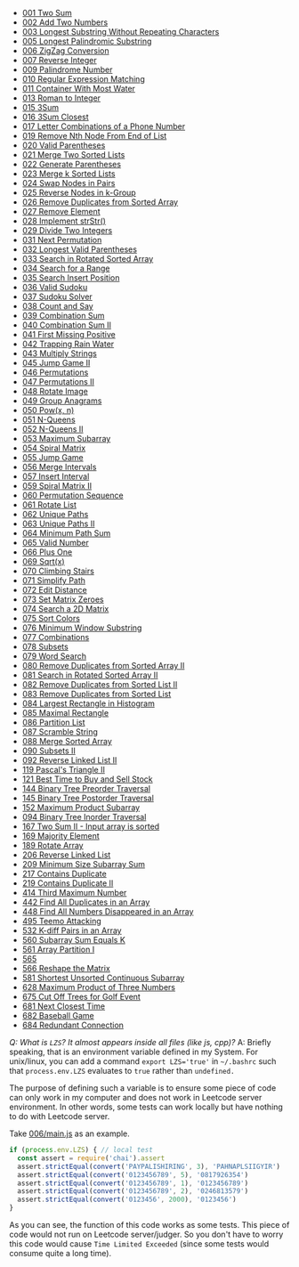 - [001 Two Sum](./001)
- [002 Add Two Numbers](./002)
- [003 Longest Substring Without Repeating Characters](./003)
- [005 Longest Palindromic Substring](./005)
- [006 ZigZag Conversion](./006)
- [007 Reverse Integer](./007)
- [009 Palindrome Number](./009)
- [010 Regular Expression Matching](./010)
- [011 Container With Most Water ](./011)
- [013 Roman to Integer](./013)
- [015 3Sum](./015)
- [016 3Sum Closest](./016)
- [017 Letter Combinations of a Phone Number](./017)
- [019 Remove Nth Node From End of List](./019)
- [020 Valid Parentheses](./020)
- [021 Merge Two Sorted Lists](./021)
- [022 Generate Parentheses](./022)
- [023 Merge k Sorted Lists](./023)
- [024 Swap Nodes in Pairs](./024)
- [025 Reverse Nodes in k-Group](./025)
- [026 Remove Duplicates from Sorted Array](./026)
- [027 Remove Element](./027)
- [028 Implement strStr()](./028)
- [029 Divide Two Integers](./029)
- [031 Next Permutation](./031)
- [032 Longest Valid Parentheses](./032)
- [033 Search in Rotated Sorted Array](./033)
- [034 Search for a Range ](./034)
- [035 Search Insert Position](./035)
- [036 Valid Sudoku](./036)
- [037 Sudoku Solver](./037)
- [038 Count and Say](./038)
- [039 Combination Sum](./039)
- [040 Combination Sum II](./040)
- [041 First Missing Positive](./041)
- [042 Trapping Rain Water](./042)
- [043 Multiply Strings](./043)
- [045 Jump Game II](./045)
- [046 Permutations](./046)
- [047 Permutations II](./047)
- [048 Rotate Image](./048)
- [049 Group Anagrams](./049)
- [050 Pow(x, n)](./050)
- [051 N-Queens](./051)
- [052 N-Queens II](./052)
- [053 Maximum Subarray](./053)
- [054 Spiral Matrix](./054)
- [055 Jump Game](./055)
- [056 Merge Intervals](./056)
- [057 Insert Interval](./057)
- [059 Spiral Matrix II](./059)
- [060 Permutation Sequence](./060)
- [061 Rotate List](./061)
- [062 Unique Paths](./062)
- [063 Unique Paths II](./063)
- [064 Minimum Path Sum](./064)
- [065 Valid Number](./065)
- [066 Plus One](./066)
- [069 Sqrt(x)](./069)
- [070 Climbing Stairs](./070)
- [071 Simplify Path](./071)
- [072 Edit Distance](./072)
- [073 Set Matrix Zeroes](./073)
- [074 Search a 2D Matrix](./074)
- [075 Sort Colors](./075)
- [076 Minimum Window Substring](./076)
- [077 Combinations](./077)
- [078 Subsets](./078)
- [079 Word Search](./079)
- [080 Remove Duplicates from Sorted Array II](./080)
- [081 Search in Rotated Sorted Array II](./081)
- [082 Remove Duplicates from Sorted List II](./082)
- [083 Remove Duplicates from Sorted List](./083)
- [084 Largest Rectangle in Histogram](./084)
- [085 Maximal Rectangle](./085)
- [086 Partition List](./086)
- [087 Scramble String](./087)
- [088 Merge Sorted Array](./088)
- [090 Subsets II](./090)
- [092 Reverse Linked List II](./092)
- [119 Pascal's Triangle II](./119)
- [121 Best Time to Buy and Sell Stock](./121)
- [144 Binary Tree Preorder Traversal](./144)
- [145 Binary Tree Postorder Traversal](./145)
- [152 Maximum Product Subarray](./152)
- [094 Binary Tree Inorder Traversal](./094)
- [167 Two Sum II - Input array is sorted](./167)
- [169 Majority Element](./169)
- [189 Rotate Array](./189)
- [206 Reverse Linked List](./206)
- [209 Minimum Size Subarray Sum](./209)
- [217 Contains Duplicate](./217)
- [219 Contains Duplicate II](./219)
- [414 Third Maximum Number](./414)
- [442 Find All Duplicates in an Array](./442)
- [448 Find All Numbers Disappeared in an Array](./448)
- [495 Teemo Attacking](./495)
- [532 K-diff Pairs in an Array](./532)
- [560 Subarray Sum Equals K](./560)
- [561 Array Partition I](./561)
- [565](./565)
- [566 Reshape the Matrix](./566)
- [581 Shortest Unsorted Continuous Subarray](./581)
- [628 Maximum Product of Three Numbers](./628)
- [675 Cut Off Trees for Golf Event](./675)
- [681 Next Closest Time](./681)
- [682 Baseball Game](./682)
- [684 Redundant Connection](./684)

*Q: What is `LZS`? It almost appears inside all files (like js, cpp)?*
A: Briefly speaking, that is an environment variable defined in my System. For unix/linux, you can add a command `export LZS='true'` in `~/.bashrc` such that `process.env.LZS` evaluates to `true` rather than `undefined.`

The purpose of defining such a variable is to ensure some piece of code can only work in my computer and does not work in Leetcode server environment. In other words, some tests can work locally but have nothing to do with Leetcode server.

Take [006/main.js](./006/main.js) as an example.
```js
if (process.env.LZS) { // local test
  const assert = require('chai').assert
  assert.strictEqual(convert('PAYPALISHIRING', 3), 'PAHNAPLSIIGYIR')
  assert.strictEqual(convert('0123456789', 5), '0817926354')
  assert.strictEqual(convert('0123456789', 1), '0123456789')
  assert.strictEqual(convert('0123456789', 2), '0246813579')
  assert.strictEqual(convert('0123456', 2000), '0123456')
}
```

As you can see, the function of this code works as some tests. This piece of code would not run on Leetcode server/judger. So you don't have to worry this code would cause `Time Limited Exceeded` (since some tests would consume quite a long time).
